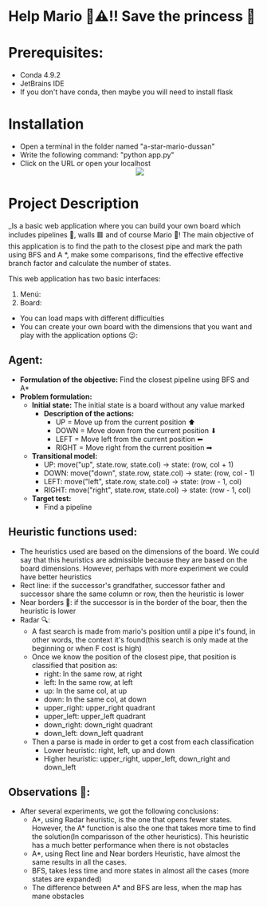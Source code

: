 # Help Mario 👨⚠‼ Save the princess 👸
# Prerequisites:
* Conda 4.9.2
* JetBrains IDE
* If you don't have conda, then maybe you will need to install flask
# Installation
* Open a terminal in the folder named "a-star-mario-dussan"
* Write the following command: "python app.py"
* Click on the URL or open your localhost <div style="text-align:center"><img src="https://github.com/joangerard/mario-map-dussan/blob/main/screenshots/instruccions.jpg" /></div>
# Project Description
_Is a basic web application where you can build your own board which includes pipelines 🏁, walls 🟥 and of course Mario 👨! The main objective of this application is to find the path to the closest pipe and mark the path using BFS and A *, make some comparisons, find the effective effective
branch factor and calculate the number of states. 

This web application has two basic interfaces:
1. Menú:  
2. Board:
* You can load maps with different difficulties 
* You can create your own board with the dimensions that you want and play with the application options 😉: 
## Agent:
* **Formulation of the objective:** Find the closest pipeline using BFS and A* 
* **Problem formulation:**
    * **Initial state:** The initial state is a board without any value marked
        * **Description of the actions:**
            * UP = Move up from the current position ⬆
            * DOWN = Move down from the current position ⬇
            * LEFT = Move left from the current position ⬅
            * RIGHT = Move right from the current position ➡
    * **Transitional model:**
        * UP: move("up", state.row, state.col) -> state: (row, col + 1)
        * DOWN: move("down", state.row, state.col) -> state: (row, col - 1)
        * LEFT: move("left", state.row, state.col) -> state: (row - 1, col)
        * RIGHT: move("right", state.row, state.col) -> state: (row - 1, col)
    * **Target test:**
        * Find a pipeline

## Heuristic functions used:
* The heuristics used are based on the dimensions of the board. We could say that this heuristics are admissible because they are based on the board dimensions. However, perhaps with more experiment we could have better heuristics 
* Rect line: if the successor's grandfather, successor father and successor share the same column or row, then the heuristic is lower
* Near borders 🧱: if the successor is in the border of the boar, then the heuristic is lower
* Radar 🔍: 
    * A fast search is made from mario's position until a pipe it's found, in other words, the context it's found(this search is only made at the beginning or when F cost is high)
    * Once we know the position of the closest pipe, that position is classified that position as:
        * right: In the same row, at right
        * left: In the same row, at left
        * up: In the same col, at up
        * down: In the same col, at down
        * upper_right: upper_right quadrant
        * upper_left: upper_left quadrant
        * down_right: down_right quadrant
        * down_left: down_left quadrant
    * Then a parse is made in order to get a cost from each classification
        * Lower heuristic: right, left, up and down
        * Higher heuristic: upper_right, upper_left, down_right and down_left

## Observations 👀:
* After several experiments, we got the following conclusions:
  * A*, using Radar heuristic, is the one that opens fewer states. However, the A* function is also the one that takes more time to find the solution(In comparisson of the other heuristics). This heuristic has a much better performance when there is not obstacles 
  * A*, using Rect line and Near borders Heuristic, have almost the same results in all the cases.
  * BFS, takes less time and more states in almost all the cases (more states are expanded)
  * The difference between A* and BFS are less, when the map has mane obstacles
    
        
    
    